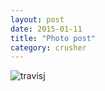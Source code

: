 ```yaml
---
layout: post
date: 2015-01-11
title: "Photo post"
category: crusher
---
```

![travisj](/images/5bde025e75c98cbb4f385bfd5c10f1a6a4e4829f56f7e28bfdaa6b31d2ea120e.jpg)
